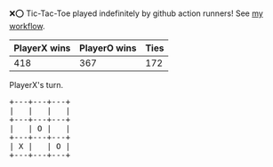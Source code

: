 :x::o: Tic-Tac-Toe played indefinitely by github action runners! See [my workflow](.github/workflows/play.yaml).

|PlayerX wins|PlayerO wins|Ties|
|-|-|-|
|418|367|172|

PlayerX's turn.

<pre>
+---+---+---+
|   |   |   |
+---+---+---+
|   | O |   |
+---+---+---+
| X |   | O |
+---+---+---+
</pre>